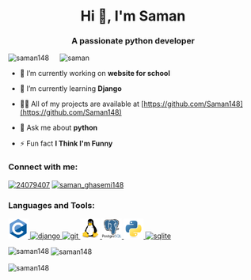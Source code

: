 <h1 align="center">Hi 👋, I'm Saman</h1>
<h3 align="center">A passionate python developer</h3>
<img align="right" alt="saman" width = "400" src ="https://cdn.dribbble.com/users/330915/screenshots/3587000/media/343cb53c87e313181d99248d3071bc77.gif">


<p align="left"> <img src="https://komarev.com/ghpvc/?username=saman148&label=Profile%20views&color=0e75b6&style=flat" alt="saman148" /> </p>

- 🔭 I’m currently working on **website for school**

- 🌱 I’m currently learning **Django**

- 👨‍💻 All of my projects are available at [https://github.com/Saman148](https://github.com/Saman148)

- 💬 Ask me about **python**



- ⚡ Fun fact **I Think I'm Funny**

<h3 align="left">Connect with me:</h3>
<p align="left">
<a href="https://stackoverflow.com/users/24079407" target="blank"><img align="center" src="https://raw.githubusercontent.com/rahuldkjain/github-profile-readme-generator/master/src/images/icons/Social/stack-overflow.svg" alt="24079407" height="30" width="40" /></a>
<a href="https://instagram.com/saman_ghasemi148" target="blank"><img align="center" src="https://raw.githubusercontent.com/rahuldkjain/github-profile-readme-generator/master/src/images/icons/Social/instagram.svg" alt="saman_ghasemi148" height="30" width="40" /></a>
</p>

<h3 align="left">Languages and Tools:</h3>
<p align="left"> <a href="https://www.cprogramming.com/" target="_blank" rel="noreferrer"> <img src="https://raw.githubusercontent.com/devicons/devicon/master/icons/c/c-original.svg" alt="c" width="40" height="40"/> </a> <a href="https://www.djangoproject.com/" target="_blank" rel="noreferrer"> <img src="https://cdn.worldvectorlogo.com/logos/django.svg" alt="django" width="40" height="40"/> </a> <a href="https://git-scm.com/" target="_blank" rel="noreferrer"> <img src="https://www.vectorlogo.zone/logos/git-scm/git-scm-icon.svg" alt="git" width="40" height="40"/> </a> <a href="https://www.linux.org/" target="_blank" rel="noreferrer"> <img src="https://raw.githubusercontent.com/devicons/devicon/master/icons/linux/linux-original.svg" alt="linux" width="40" height="40"/> </a>  <a href="https://www.postgresql.org" target="_blank" rel="noreferrer"> <img src="https://raw.githubusercontent.com/devicons/devicon/master/icons/postgresql/postgresql-original-wordmark.svg" alt="postgresql" width="40" height="40"/> </a> <a href="https://www.python.org" target="_blank" rel="noreferrer"> <img src="https://raw.githubusercontent.com/devicons/devicon/master/icons/python/python-original.svg" alt="python" width="40" height="40"/> </a> <a href="https://www.sqlite.org/" target="_blank" rel="noreferrer"> <img src="https://www.vectorlogo.zone/logos/sqlite/sqlite-icon.svg" alt="sqlite" width="40" height="40"/> </a> </p>

<p><img align="left" src="https://github-readme-stats.vercel.app/api/top-langs?username=saman148&show_icons=true&locale=en&layout=compact" alt="saman148" /></p>

<p>&nbsp;<img align="center" src="https://github-readme-stats.vercel.app/api?username=saman148&show_icons=true&locale=en" alt="saman148" /></p>

<p><img align="center" src="https://github-readme-streak-stats.herokuapp.com/?user=saman148&" alt="saman148" /></p>
